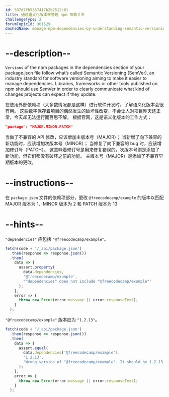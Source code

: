 ```yaml
---
id: 587d7fb5367417b2b2512c01
title: 通过语义化版本来管理 npm 依赖关系
challengeType: 2
forumTopicId: 301529
dashedName: manage-npm-dependencies-by-understanding-semantic-versioning
---
```


# --description--

`Versions` of the npm packages in the dependencies section of your package.json file follow what’s called Semantic Versioning (SemVer), an industry standard for software versioning aiming to make it easier to manage dependencies. Libraries, frameworks or other tools published on npm should use SemVer in order to clearly communicate what kind of changes projects can expect if they update.

在使用外部依赖项（大多数情况都是这样）进行软件开发时，了解语义化版本会很有用。 这些数字保存着项目的偶然发生的破坏性改变，不会让人对项目昨天还正常，今天却无法运行而百思不解。 根据官网，这是语义化版本的工作方式：

```json
"package": "MAJOR.MINOR.PATCH"
```

当做了不兼容的 API 修改，应该增加主版本号（MAJOR）； 当新增了向下兼容的新功能时，应该增加次版本号（MINOR）； 当修复了向下兼容的 bug 时，应该增加修订号（PATCH）。 这意味着修订号是用来修复错误的，次版本号则是添加了新功能，但它们都没有破坏之前的功能。 主版本号（MAJOR）是添加了不兼容早期版本的更改。

# --instructions--

在 `package.json` 文件的依赖项部分，更改 `@freecodecamp/example` 的版本以匹配 MAJOR 版本为 1、MINOR 版本为 2 和 PATCH 版本为 13

# --hints--

`"dependencies"` 应包括 `"@freecodecamp/example"`。

```js
fetch(code + '/_api/package.json')
  .then(response => response.json())
  .then(
    data => {
      assert.property(
        data.dependencies,
        '@freecodecamp/example',
        '"dependencies" does not include "@freecodecamp/example"'
      );
    },
    error => {
      throw new Error(error.message || error.responseText);
    }
  );
```

`"@freecodecamp/example"` 版本应为 `"1.2.13"`。

```js
fetch(code + '/_api/package.json')
  .then(response => response.json())
  .then(
    data => {
      assert.equal(
        data.dependencies['@freecodecamp/example'],
        '1.2.13',
        'Wrong version of "@freecodecamp/example". It should be 1.2.13'
      );
    },
    error => {
      throw new Error(error.message || error.responseText);
    }
  );
```

